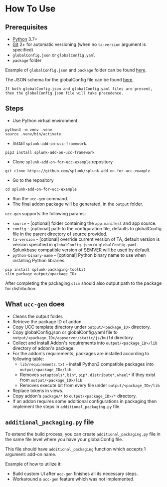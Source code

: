 # How To Use

## Prerequisites

-   [Python](https://www.python.org/downloads/) 3.7+
-   [Git](https://git-scm.com/downloads) 2+ for automatic versioning (when no `ta-version` argument is
    specified)
-   `globalConfig.json` or `globalConfig.yaml`
-   `package` folder

Example of `globalConfig.json` and `package` folder can be found [here](https://github.com/splunk/splunk-add-on-for-ucc-example).

The JSON schema for the globalConfig file can be found
[here](https://github.com/splunk/addonfactory-ucc-base-ui/blob/main/src/main/webapp/schema/schema.json).

```
If both globalConfig.json and globalConfig.yaml files are present, 
then the globalConfig.json file will take precedence.
```

## Steps

* Use Python virtual environment:
```
python3 -m venv .venv
source .venv/bin/activate
```
* Install `splunk-add-on-ucc-framework`.
```
pip3 install splunk-add-on-ucc-framework
```
* Clone `splunk-add-on-for-ucc-example` repository
```
git clone https://github.com/splunk/splunk-add-on-for-ucc-example
```
* Go to the repository
```
cd splunk-add-on-for-ucc-example
```
* Run the `ucc-gen` command.
* The final addon package will be generated, in the `output` folder.

`ucc-gen` supports the following params:

* `source` - [optional] folder containing the `app.manifest` and app 
    source.
* `config` - [optional] path to the configuration file, defaults to
    globalConfig file in the parent directory of source provided.
* `ta-version` - [optional] override current version of TA, default
    version is version specified in `globalConfig.json` or `globalConfig.yaml`. Splunkbase
    compatible version of SEMVER will be used by default.
* `python-binary-name` - [optional] Python binary name to use when
    installing Python libraries.

```
pip install splunk-packaging-toolkit
slim package output/<package_ID>
```

After completing the packaging `slim` should also output path to the
package for distribution.

## What `ucc-gen` does

* Cleans the output folder.
* Retrieve the package ID of addon.
* Copy UCC template directory under `output/<package_ID>` directory.
* Copy globalConfig.json or globalConfig.yaml file to
    `output/<package_ID>/appserver/static/js/build` directory.
* Collect and install Addon's requirements into
    `output/<package_ID>/lib` directory of addon's package.
* For the addon's requirements, packages are installed according to
    following table:
    * `lib/requirements.txt` - install Python3 compatible packages into
        `output/<package_ID>/lib`
    * Removes `setuptools*`, `bin*`, `pip*`, `distribute*`, `wheel*` if 
        they exist from `output/<package_ID>/lib`
    * Removes execute bit from every file under `output/<package_ID>/lib`
* Replace tokens in views.
* Copy addon's `package/*` to `output/<package_ID>/*` directory.
* If an addon requires some additional configurations in packaging
    then implement the steps in `additional_packaging.py` file.

## `additional_packaging.py` file

To extend the build process, you can create `additional_packaging.py` file in the same file level where you have your globalConfig file.

This file should have `additional_packaging` function which accepts 1 argument: add-on name.

Example of how to utilize it:

* Build custom UI after `ucc-gen` finishes all its necessary steps.
* Workaround a `ucc-gen` feature which was not implemented.
